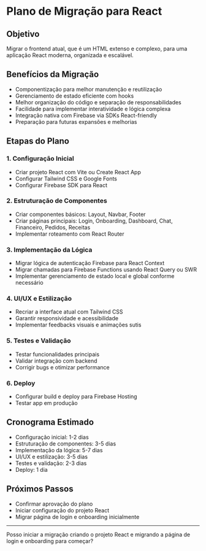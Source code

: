 # Plano de Migração para React

## Objetivo
Migrar o frontend atual, que é um HTML extenso e complexo, para uma aplicação React moderna, organizada e escalável.

## Benefícios da Migração
- Componentização para melhor manutenção e reutilização
- Gerenciamento de estado eficiente com hooks
- Melhor organização do código e separação de responsabilidades
- Facilidade para implementar interatividade e lógica complexa
- Integração nativa com Firebase via SDKs React-friendly
- Preparação para futuras expansões e melhorias

## Etapas do Plano

### 1. Configuração Inicial
- Criar projeto React com Vite ou Create React App
- Configurar Tailwind CSS e Google Fonts
- Configurar Firebase SDK para React

### 2. Estruturação de Componentes
- Criar componentes básicos: Layout, Navbar, Footer
- Criar páginas principais: Login, Onboarding, Dashboard, Chat, Financeiro, Pedidos, Receitas
- Implementar roteamento com React Router

### 3. Implementação da Lógica
- Migrar lógica de autenticação Firebase para React Context
- Migrar chamadas para Firebase Functions usando React Query ou SWR
- Implementar gerenciamento de estado local e global conforme necessário

### 4. UI/UX e Estilização
- Recriar a interface atual com Tailwind CSS
- Garantir responsividade e acessibilidade
- Implementar feedbacks visuais e animações sutis

### 5. Testes e Validação
- Testar funcionalidades principais
- Validar integração com backend
- Corrigir bugs e otimizar performance

### 6. Deploy
- Configurar build e deploy para Firebase Hosting
- Testar app em produção

## Cronograma Estimado
- Configuração inicial: 1-2 dias
- Estruturação de componentes: 3-5 dias
- Implementação da lógica: 5-7 dias
- UI/UX e estilização: 3-5 dias
- Testes e validação: 2-3 dias
- Deploy: 1 dia

## Próximos Passos
- Confirmar aprovação do plano
- Iniciar configuração do projeto React
- Migrar página de login e onboarding inicialmente

---

Posso iniciar a migração criando o projeto React e migrando a página de login e onboarding para começar?
